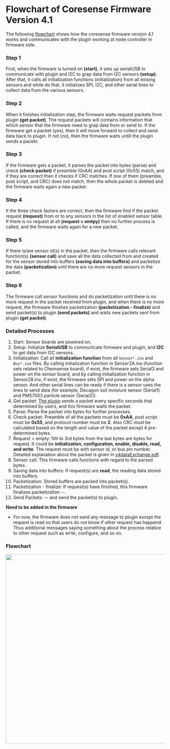 # Flowchart of Coresense Firmware Version 4.1

The following [flowchart](https://github.com/waggle-sensor/sensors/blob/develop/v4.1/Firmware_flow.md#flowchart) shows how the coresense firmware version 4.1 works and communicates with the plugin working at node controller in firmware side.

### Step 1
First, when the firmware is turned on **(start)**, it sets up serialUSB to communicate with plugin and I2C to grap data from I2C sensors **(setup)**. After that, it calls all initialization functions (initialization) from all exising sensors and while do that, it initializes SPI, I2C, and other serial lines to collect data from the various sensors. 

### Step 2
When it finishes initialization step, the firmware waits request packets from plugin **(get packet)**. The request packets will contains information that which sensor that the firmware need to grap data from or send to. If the firmware get a packet (yes), then it will move forward to collect and send data back to plugin. If not (no), then the firmware waits untill the plugin sends a pacekt.

### Step 3
If the firmware gets a packet, it parses the packet into bytes (parse) and check **(check packet)** if preamble (0xAA) and post script (0x55) match, and if they are correct then it checks if CRC matches. If one of them (preamble, post script, and CRC) does not match, then the whole packet is deleted and the firmware waits again a new packet.

### Step 4
It the three check factors are correct, then the firmware find if the packet request **(request)** from or to any sensors in the list of enabled sensor table. If there is no request at all **(request = emtpy)** then no further process is called, and the firmware waits again for a new packet.

### Step 5
If there is/are sensor id(s) in the packet, then the firmware calls relevant function(s) **(sensor call)** and save all the data collected from and created for the sensor stored into buffers **(saving data into buffers)** and packetize the data **(packetization)** until there are no more request sensors in the packet.

### Step 6
The firmware call sensor functions and do packetization until there is no more request in the packet received from plugin, and when there is no more request, the firmware finishes packetization **(packetization - finalize)** and send packet(s) to plugin **(send packets)** and waits new packets sent from plugin **(get packet)**.


### Detailed Processes

1. Start: Sensor boards are powered on.
2. Setup: Initialize **SerialUSB** to communicate firmware and plugin, and **I2C** to get data from I2C sensors.
3. Initialization: Call all **initialization function** from all ```Sensor*.ino``` and ```Bus*.ino``` files. By calling initialization function in Sensor2A.ino (function sets related to Chemsense board), if exist, the firmware sets Serial3 and power on the sensor board, and by calling initialization function in Sensor28.ino, if exist, the firmware sets SPI and power on the alpha sensor. And other serial lines can be ready if there is a sensor uses the lines to send data (for example, Decagon soil moisture sensor (Serial1) and PMS7003 particle sensor (Serial2)).
4. Get packet: [The plugin](https://github.com/waggle-sensor/plugin_manager/tree/master/plugins/coresense_4) sends a packet every specific seconds that determined by users, and this firmware waits the packet.
5. Parse: Parse the packet into bytes for further processes.
6. Check packet: Preamble of all the packets must be **0xAA**, post script must be **0x55**, and protocol number must be **2**. Also CRC must be calculated based on the length and value of the packet except 4 pre-determined bytes.
7. Request = empty: 5th to 3rd bytes from the last bytes are bytes for request. It could be **initialization, configuration, enable, disable, read, and write**. The request must be with sensor id, or bus pin number. Detailed explanation about the packet is given in [v4dataExchange.pdf](https://github.com/waggle-sensor/sensors/blob/develop/v4.1/documentation/v4dataExchange.pdf).
8. Sensor call: This firmware calls functions with regard to the parsed bytes.
9. Saving data into buffers: If request(s) are **read**, the reading data stored into buffers.
10. Packetization: Stored buffers are packed into packet(s).
11. Packetization - finalize: If request(s) have finished, this firmware finalizes packetization --.
12. Send Packets: -- and send the packet(s) to plugin.

**Need to be added in the firmware**
- For now, the firmware does not send any message to plugin except the request is read so that users do not know if other request has happend. Thus additional messages saying something about the process relatice to other request such as write, configure, and so on.

### Flowchart
<img src="./Firmware_flow.png" width=600 />

